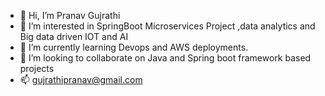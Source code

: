 - 👋 Hi, I’m Pranav Gujrathi
- 👀 I’m interested in SpringBoot Microservices Project ,data analytics and Big data driven IOT and AI
- 🌱 I’m currently learning Devops and AWS deployments.
- 💞️ I’m looking to collaborate on Java and Spring boot framework based projects 
- 📫 gujrathipranav@gmail.com

<!---
PG2575/PG2575 is a ✨ special ✨ repository because its `README.md` (this file) appears on your GitHub profile.
You can click the Preview link to take a look at your changes.
--->
